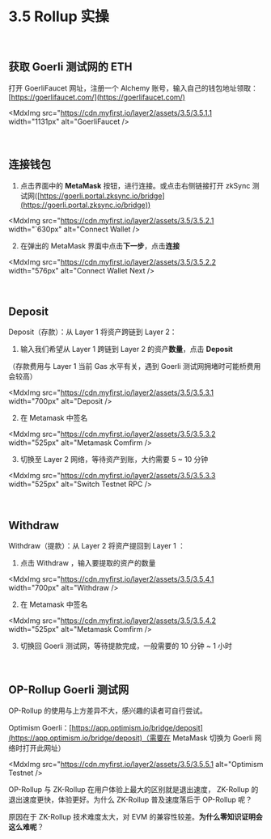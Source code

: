 # 3.5 Rollup 实操

  <ZksyncSwap />

&nbsp;

## 获取 Goerli 测试网的 ETH

打开 GoerliFaucet 网址，注册一个 Alchemy 账号，输入自己的钱包地址领取：[https://goerlifaucet.com/](https://goerlifaucet.com/)

<MdxImg src="https://cdn.myfirst.io/layer2/assets/3.5/3.5.1.1 width="1131px" alt="GoerliFaucet />

&nbsp;

## 连接钱包

1. 点击界面中的 **MetaMask** 按钮，进行连接。或点击右侧链接打开 zkSync 测试网([https://goerli.portal.zksync.io/bridge](https://goerli.portal.zksync.io/bridge))

<MdxImg src="https://cdn.myfirst.io/layer2/assets/3.5/3.5.2.1 width="`630px" alt="Connect Wallet />

2. 在弹出的 MetaMask 界面中点击**下一步**，点击**连接**

<MdxImg src="https://cdn.myfirst.io/layer2/assets/3.5/3.5.2.2 width="576px" alt="Connect Wallet Next />

&nbsp;

## Deposit

Deposit（存款）：从 Layer 1 将资产跨链到 Layer 2：

1. 输入我们希望从 Layer 1 跨链到 Layer 2 的资产**数量**，点击 **Deposit**

（存款费用与 Layer 1 当前 Gas 水平有关，遇到 Goerli 测试网拥堵时可能桥费用会较高）

<MdxImg src="https://cdn.myfirst.io/layer2/assets/3.5/3.5.3.1 width="700px" alt="Deposit />

2. 在 Metamask 中签名

<MdxImg src="https://cdn.myfirst.io/layer2/assets/3.5/3.5.3.2 width="525px" alt="Metamask Comfirm />

3. 切换至 Layer 2 网络，等待资产到账，大约需要 5 \~ 10 分钟

<MdxImg src="https://cdn.myfirst.io/layer2/assets/3.5/3.5.3.3 width="525px" alt="Switch Testnet RPC />

&nbsp;

## Withdraw

Withdraw（提款）：从 Layer 2 将资产提回到 Layer 1 ：

1. 点击 Withdraw ，输入要提取的资产的数量

<MdxImg src="https://cdn.myfirst.io/layer2/assets/3.5/3.5.4.1 width="700px" alt="Withdraw />

2. 在 Metamask 中签名

<MdxImg src="https://cdn.myfirst.io/layer2/assets/3.5/3.5.4.2 width="525px" alt="Metamask Comfirm />

3. 切换回 Goerli 测试网，等待提款完成，一般需要的 10 分钟 \~ 1 小时

&nbsp;

## OP-Rollup Goerli 测试网

OP-Rollup 的使用与上方差异不大，感兴趣的读者可自行尝试。

Optimism Goerli：[https://app.optimism.io/bridge/deposit](https://app.optimism.io/bridge/deposit)（需要在 MetaMask 切换为 Goerli 网络时打开此网址）

<MdxImg src="https://cdn.myfirst.io/layer2/assets/3.5/3.5.5.1 alt="Optimism Testnet />

OP-Rollup 与 ZK-Rollup 在用户体验上最大的区别就是退出速度， ZK-Rollup 的退出速度更快，体验更好。为什么 ZK-Rollup 普及速度落后于 OP-Rollup 呢？

原因在于 ZK-Rollup 技术难度太大，对 EVM 的兼容性较差。**为什么零知识证明会这么难呢**？

<GithubAvatar owner='lxdao-official' repo='myfirstlayer2-frontend' path='mdx/zh/3.5-rollup-implementation.md' />

<EditChapter url='https://github.com/lxdao-official/myfirstlayer2-frontend/blob/main/mdx/zh/3.5-rollup-implementation.md' />
